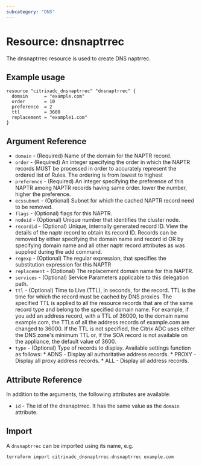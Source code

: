 ```yaml
---
subcategory: "DNS"
---
```


# Resource: dnsnaptrrec

The dnsnaptrrec resource is used to create DNS naptrrec.


## Example usage

```hcl
resource "citrixadc_dnsnaptrrec" "dnsnaptrrec" {
  domain      = "example.com"
  order       = 10
  preference  = 2
  ttl         = 3600
  replacement = "example1.com"
}
```


## Argument Reference

* `domain` - (Required) Name of the domain for the NAPTR record.
* `order` - (Required) An integer specifying the order in which the NAPTR records MUST be processed in order to accurately represent the ordered list of Rules. The ordering is from lowest to highest
* `preference` - (Required) An integer specifying the preference of this NAPTR among NAPTR records having same order. lower the number, higher the preference.
* `ecssubnet` - (Optional) Subnet for which the cached NAPTR record need to be removed.
* `flags` - (Optional) flags for this NAPTR.
* `nodeid` - (Optional) Unique number that identifies the cluster node.
* `recordid` - (Optional) Unique, internally generated record ID. View the details of the naptr record to obtain its record ID. Records can be removed by either specifying the domain name and record id OR by specifying domain name and all other naptr record attributes as was supplied during the add command.
* `regexp` - (Optional) The regular expression, that specifies the substitution expression for this NAPTR
* `replacement` - (Optional) The replacement domain name for this NAPTR.
* `services` - (Optional) Service Parameters applicable to this delegation path.
* `ttl` - (Optional) Time to Live (TTL), in seconds, for the record. TTL is the time for which the record must be cached by DNS proxies. The specified TTL is applied to all the resource records that are of the same record type and belong to the specified domain name. For example, if you add an address record, with a TTL of 36000, to the domain name example.com, the TTLs of all the address records of example.com are changed to 36000. If the TTL is not specified, the Citrix ADC uses either the DNS zone's minimum TTL or, if the SOA record is not available on the appliance, the default value of 3600.
* `type` - (Optional) Type of records to display. Available settings function as follows: * ADNS - Display all authoritative address records. * PROXY - Display all proxy address records. * ALL - Display all address records.


## Attribute Reference

In addition to the arguments, the following attributes are available:

* `id` - The id of the dnsnaptrrec. It has the same value as the `domain` attribute.


## Import

A `dnsnaptrrec` can be imported using its name, e.g.

```shell
terraform import citrixadc_dnsnaptrrec.dnsnaptrrec example.com
```
